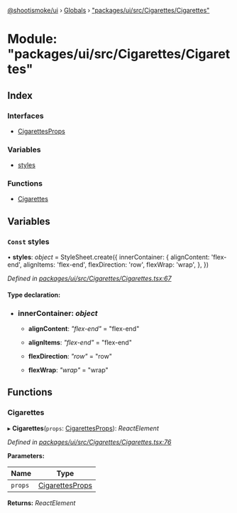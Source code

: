 [@shootismoke/ui](../README.md) › [Globals](../globals.md) › ["packages/ui/src/Cigarettes/Cigarettes"](_packages_ui_src_cigarettes_cigarettes_.md)

# Module: "packages/ui/src/Cigarettes/Cigarettes"

## Index

### Interfaces

* [CigarettesProps](../interfaces/_packages_ui_src_cigarettes_cigarettes_.cigarettesprops.md)

### Variables

* [styles](_packages_ui_src_cigarettes_cigarettes_.md#const-styles)

### Functions

* [Cigarettes](_packages_ui_src_cigarettes_cigarettes_.md#cigarettes)

## Variables

### `Const` styles

• **styles**: *object* = StyleSheet.create({
	innerContainer: {
		alignContent: 'flex-end',
		alignItems: 'flex-end',
		flexDirection: 'row',
		flexWrap: 'wrap',
	},
})

*Defined in [packages/ui/src/Cigarettes/Cigarettes.tsx:67](https://github.com/shootismoke/common/blob/72777b1/packages/ui/src/Cigarettes/Cigarettes.tsx#L67)*

#### Type declaration:

* ### **innerContainer**: *object*

  * **alignContent**: *"flex-end"* = "flex-end"

  * **alignItems**: *"flex-end"* = "flex-end"

  * **flexDirection**: *"row"* = "row"

  * **flexWrap**: *"wrap"* = "wrap"

## Functions

###  Cigarettes

▸ **Cigarettes**(`props`: [CigarettesProps](../interfaces/_packages_ui_src_cigarettes_cigarettes_.cigarettesprops.md)): *ReactElement*

*Defined in [packages/ui/src/Cigarettes/Cigarettes.tsx:76](https://github.com/shootismoke/common/blob/72777b1/packages/ui/src/Cigarettes/Cigarettes.tsx#L76)*

**Parameters:**

Name | Type |
------ | ------ |
`props` | [CigarettesProps](../interfaces/_packages_ui_src_cigarettes_cigarettes_.cigarettesprops.md) |

**Returns:** *ReactElement*
